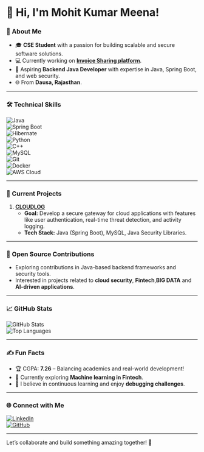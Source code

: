 # 👋 Hi, I'm Mohit Kumar Meena! 

### 🚀 About Me
- 🎓 **CSE Student** with a passion for building scalable and secure software solutions.
- 💻 Currently working on **[Invoice Sharing platform](https://github.com/mohitkmeena/CashFlowMate)**.
- 🌟 Aspiring **Backend Java Developer** with expertise in Java, Spring Boot, and web security.
- 🌐 From **Dausa, Rajasthan**.

---

### 🛠️ Technical Skills
![Java](https://img.shields.io/badge/Java-ED8B00?style=for-the-badge&logo=java&logoColor=white)  
![Spring Boot](https://img.shields.io/badge/Spring_Boot-6DB33F?style=for-the-badge&logo=spring-boot&logoColor=white)  
![Hibernate](https://img.shields.io/badge/Hibernate-59666C?style=for-the-badge&logo=hibernate&logoColor=white)  
![Python](https://img.shields.io/badge/Python-3776AB?style=for-the-badge&logo=python&logoColor=white)  
![C++](https://img.shields.io/badge/C++-00599C?style=for-the-badge&logo=cplusplus&logoColor=white)  
![MySQL](https://img.shields.io/badge/MySQL-4479A1?style=for-the-badge&logo=mysql&logoColor=white)  
![Git](https://img.shields.io/badge/Git-F05032?style=for-the-badge&logo=git&logoColor=white)  
![Docker](https://img.shields.io/badge/Docker-2496ED?style=for-the-badge&logo=docker&logoColor=white)  
![AWS Cloud](https://img.shields.io/badge/AWS-232F3E?style=for-the-badge&logo=amazonaws&logoColor=white)  

---

### 🔭 Current Projects
1. **[CLOUDLOG](https://github.com/mohitkmeena/CloudLog.git)**  
   - **Goal:** Develop a secure gateway for cloud applications with features like user authentication, real-time threat detection, and activity logging.  
   - **Tech Stack:** Java (Spring Boot), MySQL, Java Security Libraries.

---

### 🌱 Open Source Contributions
- Exploring contributions in Java-based backend frameworks and security tools.
- Interested in projects related to **cloud security**, **Fintech**,**BIG DATA** and **AI-driven applications**.

---

### 📈 GitHub Stats
![GitHub Stats](https://github-readme-stats.vercel.app/api?username=mohitkmeena&show_icons=true&theme=radical)  
![Top Languages](https://github-readme-stats.vercel.app/api/top-langs/?username=mohitkmeena&layout=compact&theme=radical)  


---

### ✍️ Fun Facts
- 🏆 CGPA: **7.26** – Balancing academics and real-world development!
- 🔎 Currently exploring **Machine learning in Fintech**.
- 🌟 I believe in continuous learning and enjoy **debugging challenges**.

---

### 🌐 Connect with Me
[![LinkedIn](https://img.shields.io/badge/LinkedIn-Mohit%20Kumar%20Meena-blue?style=for-the-badge&logo=linkedin&logoColor=white)](https://www.linkedin.com/in/mohitkmeena)  
[![GitHub](https://img.shields.io/badge/GitHub-Mohit%20Kumar%20Meena-black?style=for-the-badge&logo=github&logoColor=white)](https://github.com/mohitkmeena)

---

Let’s collaborate and build something amazing together! 🚀
